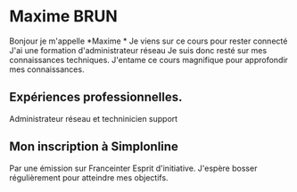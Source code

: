 # Maxime BRUN
Bonjour je m'appelle *Maxime *
Je viens sur ce cours pour rester connecté
J'ai une formation d'administrateur réseau
Je suis donc resté sur mes connaissances techniques.
J'entame ce cours magnifique pour approfondir
mes connaissances.

## Expériences professionnelles.
Administrateur réseau et techninicien support

## Mon inscription à Simplonline
Par une émission sur Franceinter
Esprit d'initiative.
J'espère bosser régulièrement
pour atteindre mes objectifs.

